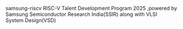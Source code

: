 samsung-riscv
RISC-V Talent Development Program 2025 ,powered by Samsung Semiconductor Research India(SSIR) along with VLSI System Design(VSD)
